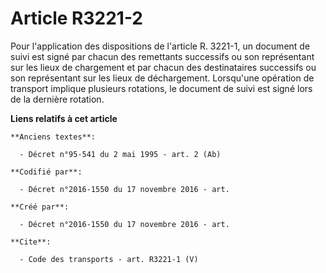 # Article R3221-2

Pour l'application des dispositions de l'article R. 3221-1, un document de suivi est signé par chacun des remettants
successifs ou son représentant sur les lieux de chargement et par chacun des destinataires successifs ou son représentant sur
les lieux de déchargement. Lorsqu'une opération de transport implique plusieurs rotations, le document de suivi est signé
lors de la dernière rotation.

**Liens relatifs à cet article**

	**Anciens textes**:

	  - Décret n°95-541 du 2 mai 1995 - art. 2 (Ab)

	**Codifié par**:

	  - Décret n°2016-1550 du 17 novembre 2016 - art.

	**Créé par**:

	  - Décret n°2016-1550 du 17 novembre 2016 - art.

	**Cite**:

	  - Code des transports - art. R3221-1 (V)
